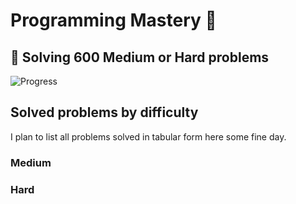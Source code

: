# Programming Mastery :punch:

## :goal_net:  Solving 600 Medium or Hard problems 

![Progress](https://progress-bar.dev/23/?scale=600&title=InterviewGod&width=500&color=babaca&suffix=+problems+solved)

## Solved problems by difficulty
I plan to list all problems solved in tabular form here some fine day.

### Medium

### Hard

